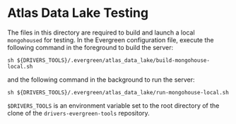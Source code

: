 # Atlas Data Lake Testing

The files in this directory are required to build and launch a local
`mongohoused` for testing. In the Evergreen configuration file, execute
the following command in the foreground to build the server:

```
sh ${DRIVERS_TOOLS}/.evergreen/atlas_data_lake/build-mongohouse-local.sh
```

and the following command in the background to run the server:

```
sh ${DRIVERS_TOOLS}/.evergreen/atlas_data_lake/run-mongohouse-local.sh
```

`$DRIVERS_TOOLS` is an environment variable set to the root directory
of the clone of the `drivers-evergreen-tools` repository.
